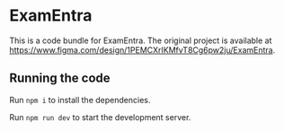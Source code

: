 
  # ExamEntra

  This is a code bundle for ExamEntra. The original project is available at https://www.figma.com/design/1PEMCXrIKMfvT8Cg6pw2ju/ExamEntra.

  ## Running the code

  Run `npm i` to install the dependencies.

  Run `npm run dev` to start the development server.
  
